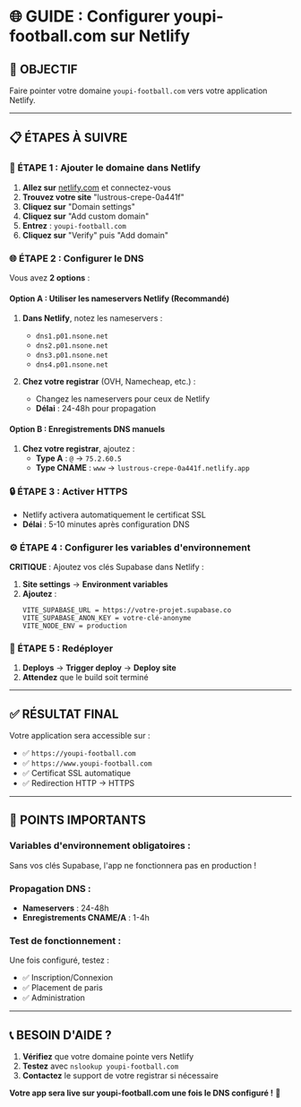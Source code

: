 # 🌐 GUIDE : Configurer youpi-football.com sur Netlify

## 🎯 **OBJECTIF**
Faire pointer votre domaine `youpi-football.com` vers votre application Netlify.

---

## 📋 **ÉTAPES À SUIVRE**

### **🔗 ÉTAPE 1 : Ajouter le domaine dans Netlify**

1. **Allez sur** [netlify.com](https://netlify.com) et connectez-vous
2. **Trouvez votre site** "lustrous-crepe-0a441f"
3. **Cliquez sur** "Domain settings"
4. **Cliquez sur** "Add custom domain"
5. **Entrez** : `youpi-football.com`
6. **Cliquez sur** "Verify" puis "Add domain"

### **🌐 ÉTAPE 2 : Configurer le DNS**

Vous avez **2 options** :

#### **Option A : Utiliser les nameservers Netlify (Recommandé)**
1. **Dans Netlify**, notez les nameservers :
   - `dns1.p01.nsone.net`
   - `dns2.p01.nsone.net` 
   - `dns3.p01.nsone.net`
   - `dns4.p01.nsone.net`

2. **Chez votre registrar** (OVH, Namecheap, etc.) :
   - Changez les nameservers pour ceux de Netlify
   - **Délai** : 24-48h pour propagation

#### **Option B : Enregistrements DNS manuels**
1. **Chez votre registrar**, ajoutez :
   - **Type A** : `@` → `75.2.60.5`
   - **Type CNAME** : `www` → `lustrous-crepe-0a441f.netlify.app`

### **🔒 ÉTAPE 3 : Activer HTTPS**
- Netlify activera automatiquement le certificat SSL
- **Délai** : 5-10 minutes après configuration DNS

### **⚙️ ÉTAPE 4 : Configurer les variables d'environnement**

**CRITIQUE** : Ajoutez vos clés Supabase dans Netlify :

1. **Site settings** → **Environment variables**
2. **Ajoutez** :
   ```
   VITE_SUPABASE_URL = https://votre-projet.supabase.co
   VITE_SUPABASE_ANON_KEY = votre-clé-anonyme
   VITE_NODE_ENV = production
   ```

### **🔄 ÉTAPE 5 : Redéployer**
1. **Deploys** → **Trigger deploy** → **Deploy site**
2. **Attendez** que le build soit terminé

---

## ✅ **RÉSULTAT FINAL**

Votre application sera accessible sur :
- ✅ `https://youpi-football.com`
- ✅ `https://www.youpi-football.com`
- ✅ Certificat SSL automatique
- ✅ Redirection HTTP → HTTPS

---

## 🚨 **POINTS IMPORTANTS**

### **Variables d'environnement obligatoires :**
Sans vos clés Supabase, l'app ne fonctionnera pas en production !

### **Propagation DNS :**
- **Nameservers** : 24-48h
- **Enregistrements CNAME/A** : 1-4h

### **Test de fonctionnement :**
Une fois configuré, testez :
- ✅ Inscription/Connexion
- ✅ Placement de paris
- ✅ Administration

---

## 📞 **BESOIN D'AIDE ?**

1. **Vérifiez** que votre domaine pointe vers Netlify
2. **Testez** avec `nslookup youpi-football.com`
3. **Contactez** le support de votre registrar si nécessaire

**Votre app sera live sur youpi-football.com une fois le DNS configuré !** 🚀